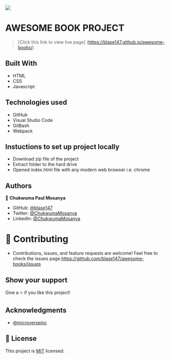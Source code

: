 ![](https://img.shields.io/badge/Microverse-blueviolet)

# AWESOME BOOK PROJECT
> [Click this link to view live page] (https://blase147.github.io/awesome-books/) 

## Built With
- HTML 
- CSS
- Javascript

## Technologies used 
- GitHub 
- Visual Studio Code 
- GitBash
- Webpack

## Instuctions to set up project locally
- Download zip file of the project
- Extract folder to the hard drive
- Opened index.html file with any modern web browser i.e. chrome

## Authors
👤 **Chukwuma Paul Mosanya**
- GitHub: [@blase147](https://github.com/blase147)
- Twitter: [@ChukwumaMosanya](https://twitter.com/ChukwumaMosanya)
- LinkedIn: [@ChukwumaMosanya](https://www.linkedin.com/in/chukwuma-mosanya-34645388)

# 🤝 Contributing
- Contributions, issues, and feature requests are welcome!
  Feel free to check the issues page.https://github.com/blase147/awesome-books/issues

## Show your support
Give a ⭐️ if you like this project!

## Acknowledgments
- [@microverseinc](https://github.com/microverseinc) 

## 📝 License
This project is [MIT](./MIT.md) licensed.
